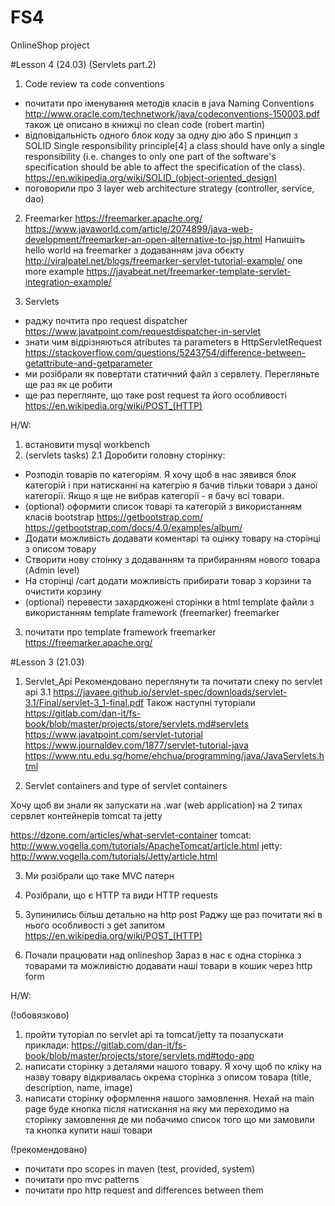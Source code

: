 # FS4

OnlineShop project


#Lesson 4 (24.03)
(Servlets part.2)


1. Code review та code conventions
- почитати про іменування методів класів в java Naming Conventions
http://www.oracle.com/technetwork/java/codeconventions-150003.pdf
також це описано в книжці по clean code (robert martin)
- відповідальність одного блок коду за одну дію або S принцип з SOLID
Single responsibility principle[4]
a class should have only a single responsibility (i.e. changes to only one part of the software's specification should be able to affect the specification of the class).
https://en.wikipedia.org/wiki/SOLID_(object-oriented_design)
- поговорили про  3 layer web architecture strategy (controller, service, dao)

2. Freemarker https://freemarker.apache.org/
https://www.javaworld.com/article/2074899/java-web-development/freemarker-an-open-alternative-to-jsp.html
Напишіть hello world на freemarker з додаванням java обєкту  http://viralpatel.net/blogs/freemarker-servlet-tutorial-example/
one more example https://javabeat.net/freemarker-template-servlet-integration-example/

3. Servlets
- раджу почтита про request dispatcher https://www.javatpoint.com/requestdispatcher-in-servlet
- знати чим відрізняються atributes та  parameters в HttpServletRequest https://stackoverflow.com/questions/5243754/difference-between-getattribute-and-getparameter
- ми розібрали як повертати статичний файл з сервлету. Перегляньте ще раз як це робити 
- ще раз переглянте,  що таке post request та його особливості https://en.wikipedia.org/wiki/POST_(HTTP)

H/W:
1. встановити mysql workbench
2. (servlets tasks) 
2.1 Доробити головну сторінку:
- Розподіл товарів по категоріям. Я хочу щоб в нас зявився блок категорій і при натисканні на категрію я бачив тільки товари з даної категорії. Якщо я ще не вибрав категорії - я бачу всі товари.  
- (optional) оформити список товарі та категорій з використанням класів bootstrap https://getbootstrap.com/ https://getbootstrap.com/docs/4.0/examples/album/
- Додати можливість додавати коментарі та оцінку товару на сторінці з описом товару
- Створити нову стоінку з додаванням та прибиранням нового товара (Admin level)
- На сторінці /cart додати можливість прибирати товар з корзини та очистити корзину
- (optional) перевести захардкожені сторінки в html template файли з використанням template framework (freemarker) freemarker

3. почитати про template framework freemarker 
https://freemarker.apache.org/

#Lesson 3 (21.03)
1. Servlet_Api
Рекомендовано переглянути та почитати спеку по servlet api 3.1
https://javaee.github.io/servlet-spec/downloads/servlet-3.1/Final/servlet-3_1-final.pdf
Також наступні туторіали
https://gitlab.com/dan-it/fs-book/blob/master/projects/store/servlets.md#servlets
https://www.javatpoint.com/servlet-tutorial
https://www.journaldev.com/1877/servlet-tutorial-java
https://www.ntu.edu.sg/home/ehchua/programming/java/JavaServlets.html

2. Servlet containers and type of servlet containers

Хочу щоб ви знали як запускати на .war (web application) на 2 типах сервлет контейнерів
tomcat та jetty

https://dzone.com/articles/what-servlet-container
tomcat: http://www.vogella.com/tutorials/ApacheTomcat/article.html
jetty: http://www.vogella.com/tutorials/Jetty/article.html


3. Ми розібрали що таке MVC патерн
4. Розібрали, що є HTTP та види HTTP requests
5. Зупинились більш детально на http post 
Раджу ще раз почитати які в нього особливості з get запитом 
https://en.wikipedia.org/wiki/POST_(HTTP)

6. Почали працювати над onlineshop
Зараз в нас є одна сторінка з товарами та можливістю додавати наші товари в кошик через http form


H/W:

(!обовязково) 
1. пройти туторіал по servlet api та tomcat/jetty та позапускати приклади:
https://gitlab.com/dan-it/fs-book/blob/master/projects/store/servlets.md#todo-app
2. написати сторінку з деталями нашого товару. Я хочу щоб по кліку на назву товару відкривалась окрема сторінка з описом товара (title, description, name, image)
3. написати сторінку оформлення нашого замовлення. Нехай на main page буде кнопка після натискання на яку ми переходимо на сторінку замовлення де ми побачимо список того що ми замовили та кнопка купити наші товари

(!рекомендовано)
- почитати про scopes in maven (test, provided, system)
- почитати про mvc patterns
- почитати про http request and differences between them